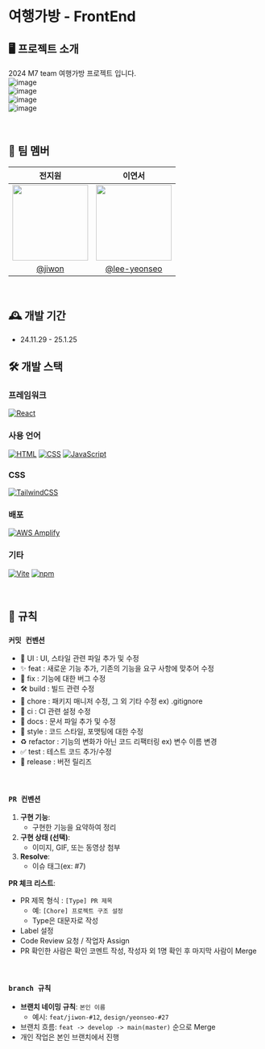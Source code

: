# 여행가방 - FrontEnd



## 🖥️ 프로젝트 소개
2024 M7 team 여행가방 프로젝트 입니다.
<br>
![image](https://github.com/user-attachments/assets/6d97fd8b-448c-4b23-b3f3-c6d27164b656)
<br>
![image](https://github.com/user-attachments/assets/724cb45d-576a-456b-98dc-1786be8b7599)
<br>
![image](https://github.com/user-attachments/assets/0da4f202-e94f-4ef2-afe2-79b6fb868618)
<br>
![image](https://github.com/user-attachments/assets/35d805f7-a69d-47c9-9cbd-55264159a264)

<br>



## 👥 팀 멤버

|  **전지원**  |  **이연서**  |
| :----------: | :----------: |
| <img src="https://github.com/user-attachments/assets/3fff8e3b-3e2c-4c00-9a1e-c92c25eb493e" width="150"/> | <img src="https://github.com/user-attachments/assets/1f35c4bb-b13a-41c5-ac87-e1eb7586d326" width="150"/> |
| [@jiwon](https://github.com/jiwon) | [@lee-yeonseo](https://github.com/lee-yeonseo) |


<br>


## 🕰️ 개발 기간

- 24.11.29 - 25.1.25



## 🛠️ 개발 스택

### 프레임워크

[![React](https://img.shields.io/badge/-React-61DAFB?logo=React&logoColor=white&style=flat)](https://reactjs.org/)

### 사용 언어

[![HTML](https://img.shields.io/badge/-HTML-E34F26?logo=HTML5&logoColor=white&style=flat)](https://developer.mozilla.org/en-US/docs/Web/HTML)
[![CSS](https://img.shields.io/badge/-CSS-1572B6?logo=CSS3&logoColor=white&style=flat)](https://developer.mozilla.org/en-US/docs/Web/CSS)
[![JavaScript](https://img.shields.io/badge/-JavaScript-F7DF1E?logo=JavaScript&logoColor=black&style=flat)](https://developer.mozilla.org/en-US/docs/Web/JavaScript)

### CSS

[![TailwindCSS](https://img.shields.io/badge/-TailwindCSS-06B6D4?logo=TailwindCSS&logoColor=white&style=flat)](https://tailwindcss.com/)

### 배포

[![AWS Amplify](https://img.shields.io/badge/-AWS_Amplify-FF9900?logo=AWS-Amplify&logoColor=white&style=flat)](https://aws.amazon.com/amplify/)

### 기타

[![Vite](https://img.shields.io/badge/-Vite-646CFF?logo=Vite&logoColor=white&style=flat)](https://vitejs.dev/)
[![npm](https://img.shields.io/badge/-npm-CB3837?logo=npm&logoColor=white&style=flat)](https://www.npmjs.com/)

<br>



## 📝 규칙

### `커밋 컨벤션`

- 💄 UI : UI, 스타일 관련 파일 추가 및 수정
- ✨ feat : 새로운 기능 추가, 기존의 기능을 요구 사항에 맞추어 수정
- 🐛 fix : 기능에 대한 버그 수정
- 🛠️ build : 빌드 관련 수정
- 🔧 chore : 패키지 매니저 수정, 그 외 기타 수정 ex) .gitignore
- 👷 ci : CI 관련 설정 수정
- 📝 docs : 문서 파일 추가 및 수정
- 🎨 style : 코드 스타일, 포맷팅에 대한 수정
- ♻️ refactor : 기능의 변화가 아닌 코드 리팩터링 ex) 변수 이름 변경
- ✅ test : 테스트 코드 추가/수정
- 🔖 release : 버전 릴리즈

<br>

### `PR 컨벤션`

1. **구현 기능**:
    - 구현한 기능을 요약하여 정리
2. **구현 상태 (선택)**:
    - 이미지, GIF, 또는 동영상 첨부
3. **Resolve**:
    - 이슈 태그(ex: #7)

**PR 체크 리스트**:
- PR 제목 형식 : `[Type] PR 제목`
    - 예: `[Chore] 프로젝트 구조 설정`
    - Type은 대문자로 작성
- Label 설정
- Code Review 요청 / 작업자 Assign
- PR 확인한 사람은 확인 코멘트 작성, 작성자 외 1명 확인 후 마지막 사람이 Merge

<br>

### `branch 규칙`

- **브랜치 네이밍 규칙**: `본인 이름`
    - 예시: `feat/jiwon-#12`, `design/yeonseo-#27`
- 브랜치 흐름: `feat -> develop -> main(master)` 순으로 Merge
- 개인 작업은 본인 브랜치에서 진행

